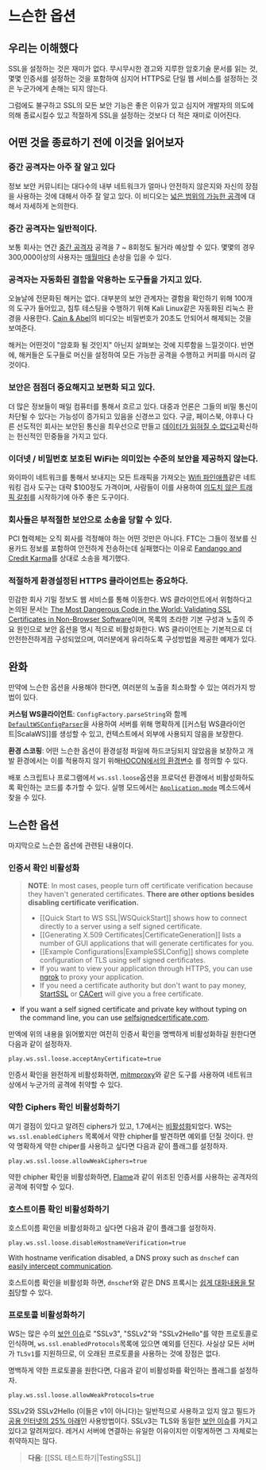 # 느슨한 옵션

## 우리는 이해했다

SSL을 설정하는 것은 재미가 없다. 무시무시한 경고와 지루한 암호기술 문서를 읽는 것, 몇몇 인증서를 설정하는 것을 포함하여 심지어 HTTPS로 단일 웹 서비스를 설정하는 것은 누군가에게 손해는 되지 않는다.

그럼에도 불구하고 SSL의 모든 보안 기능은 좋은 이유가 있고 심지어 개발자의 의도에 의해 종료시킬수 있고 적절하게 SSL을 설정하는 것보다 더 적은 재미로 이어진다.

## 어떤 것을 종료하기 전에 이것을 읽어보자

### 중간 공격자는 아주 잘 알고 있다

정보 보안 커뮤니티는 대다수의 내부 네트워크가 얼마나 안전하지 않은지와 자신의 장점을 사용하는 것에 대해서 아주 잘 알고 있다. 이 비디오는 [넓은 범위의 가능한 공격](http://2012.video.sector.ca/page/6)에 대해서 자세하게 논의한다.

### 중간 공격자는 일반적이다.

보통 회사는 연간 [중간 공격자](https://sites.google.com/site/cse825maninthemiddle/) 공격을 7 ~ 8회정도 될거라 예상할 수 있다. 몇몇의 경우 300,000이상의 사용자는 [매월마다](https://security.stackexchange.com/questions/12041/are-man-in-the-middle-attacks-extremely-rare) 손상을 입을 수 있다.

### 공격자는 자동화된 결함을 악용하는 도구들을 가지고 있다.

오늘날에 전문화된 해커는 없다. 대부분의 보안 관계자는 결함을 확인하기 위해 100개의 도구가 들어있고, 침투 테스팅을 수행하기 위해 Kali Linux같은 자동화된 리눅스 환경을 사용한다. [Cain & Abel](https://www.youtube.com/watch?v=pfHsRscy540)의 비디오는 비밀번호가 20초도 안되어서 해제되는 것을 보여준다.

해커는 어떤것이 "암호화 될 것인지" 아닌지 살펴보는 것에 지루함을 느낄것이다. 반면에, 해커들은 도구들로 머신을 설정하여 모든 가능한 공격을 수행하고 커피를 마시러 갈 것이다.

### 보안은 점점더 중요해지고 보편화 되고 있다.

더 많은 정보들이 매일 컴퓨터를 통해서 흐르고 있다. 대중과 언론은 그들의 비밀 통신이 차단될 수 있다는 가능성이 증가되고 있음을 신경쓰고 있다. 구글, 페이스북, 야후나 다른 선도적인 회사는 보안된 통신을 최우선으로 만들고 [데이터가 읽혀질 수 없다고](https://www.eff.org/deeplinks/2013/11/encrypt-web-report-whos-doing-what)확신하는 헌신적인 민중들을 가지고 있다.

### 이더넷 / 비밀번호 보호된 WiFi는 의미있는 수준의 보안을 제공하지 않는다.

와이파이 네트워크를 통해서 보내지는 모든 트래픽을 가져오는 [Wifi 파인애플](https://wifipineapple.com/)같은 네트워킹 검사 도구는 대략 $100정도 가격이며, 사람들이 이를 사용하여 [의도치 않은 트래픽 갈취](http://www.troyhunt.com/2013/04/the-beginners-guide-to-breaking-website.html)를 시작하기에 아주 좋은 도구이다.

### 회사들은 부적절한 보안으로 소송을 당할 수 있다.

PCI 협력체는 오직 회사를 걱정해야 하는 어떤 것만은 아니다. FTC는 그들이 정보를 신용카드 정보를 포함하여 안전하게 전송하는데 실패했다는 이유로 [Fandango and Credit Karma](http://www.ftc.gov/news-events/press-releases/2014/03/fandango-credit-karma-settle-ftc-charges-they-deceived-consumers)를 상대로 소송을 제기했다.

### 적절하게 환경설정된 HTTPS 클라이언트는 중요하다.

민감한 회사 기밀 정보도 웹 서비스를 통해 이동한다. WS 클라이언트에서 위험하다고 논의된 문서는 [The Most Dangerous Code in the World: Validating SSL Certificates in Non-Browser Software](http://www.cs.utexas.edu/~shmat/shmat_ccs12.pdf)이며, 목록의 초라한 기본 구성과 노출의 주요 원인으로 보안 옵션을 명시 적으로 비활성화한다. WS 클라이언트는 기본적으로 더 안전한전하게끔 구성되었으며, 여러분에게 유리하도록 구성방법을 제공한 예제가 있다.

## 완화

만약에 느슨한 옵션을 사용해야 한다면, 여러분의 노출을 최소화할 수 있는 여러가지 방법이 있다.

**커스텀 WS클라이언트**: `ConfigFactory.parseString`와 함께 [`DefaultWSConfigParser`](api/scala/index.html#play.api.libs.ws.DefaultWSConfigParser)을 사용하여 서버를 위해 명확하게 [[커스텀 WS클라이언트|ScalaWS]]를 생성할 수 있고, 컨텍스트에서 외부에 사용되지 않음을 보장한다.

**환경 스코핑**: 어떤 느슨한 옵션이 환경설정 파일에 하드코딩되지 않았음을 보장하고 개발 환경에서는 이를 적용하지 않기 위해[HOCON에서의 환경변수](https://github.com/typesafehub/config/blob/master/HOCON.md#substitution-fallback-to-environment-variables) 를 정의할 수 있다.

배포 스크립트나 프로그램에서 `ws.ssl.loose`옵션을 프로덕션 환경에서 비활성화하도록 확인하는 코드를 추가할 수 있다. 실행 모드에서는 [`Application.mode`](api/scala/index.html#play.api.Application) 메소드에서 찾을 수 있다.

## 느슨한 옵션

마지막으로 느슨한 옵션에 관련된 내용이다.

### 인증서 확인 비활성화

> **NOTE**: In most cases, people turn off certificate verification because they haven't generated certificates.  **There are other options besides disabling certificate verification.**
>
> * [[Quick Start to WS SSL|WSQuickStart]] shows how to connect directly to a server using a self signed certificate.
> * [[Generating X.509 Certificates|CertificateGeneration]] lists a number of GUI applications that will generate certificates for you.
> * [[Example Configurations|ExampleSSLConfig]] shows complete configuration of TLS using self signed certificates.
> * If you want to view your application through HTTPS, you can use [ngrok](https://ngrok.com/) to proxy your application.
> * If you need a certificate authority but don't want to pay money, [StartSSL](https://www.startssl.com/?app=1) or [CACert](http://www.cacert.org/) will give you a free certificate.
* If you want a self signed certificate and private key without typing on the command line, you can use [selfsignedcertificate.com](http://www.selfsignedcertificate.com/).

만엑에 위의 내용을 읽어봤지만 여전히 인증서 확인을 명백하게 비활성화하길 원한다면 다음과 같이 설정하자.

```
play.ws.ssl.loose.acceptAnyCertificate=true
```

인증서 확인을 완전하게 비활성화하면, [mitmproxy](http://mitmproxy.org/)와 같은 도구를 사용하여 네트워크상에서 누군가의 공격에 취약할 수 있다.

### 약한 Ciphers 확인 비활성화하기

여기 결점이 있다고 알려진 ciphers가 있고, 1.7에서는 [비활성화](http://sim.ivi.co/2011/08/jsse-oracle-provider-default-disabled.html)되었다. WS는 `ws.ssl.enabledCiphers` 목록에서 약한 chipher를 발견하면 예외를 던질 것이다. 만약 명확하게 약한 chiper를 사용하고 싶다면 다음과 같이 플래그를 설정하자.

```
play.ws.ssl.loose.allowWeakCiphers=true
```

약한 chipher 확인을 비활성화하면, [Flame](http://arstechnica.com/security/2012/06/flame-crypto-breakthrough/)과 같이 위조된 인증서를 사용하는 공격자의 공격에 취약할 수 있다.

### 호스트이름 확인 비활성화하기

호스트이름 확인을 비활성화하고 싶다면 다음과 같이 플래그를 설정하자.

```
play.ws.ssl.loose.disableHostnameVerification=true
```

With hostname verification disabled, a DNS proxy such as `dnschef` can [easily intercept communication](http://tersesystems.com/2014/03/31/testing-hostname-verification/).

호스트이름 확인을 비활성화 하면, `dnschef`와 같은 DNS 프록시는 [쉽게 대화내용을 탈취](http://tersesystems.com/2014/03/31/testing-hostname-verification/)당할 수 있다.

### 프로토콜 비활성화하기

WS는 많은 수의 [보안 이슈](https://www.schneier.com/paper-ssl.pdf)로 "SSLv3", "SSLv2"와 "SSLv2Hello"를 약한 프로토콜로 인식하며, `ws.ssl.enabledProtocols`목록에 있으면 예외를 던진다. 사실상 모든 서버가 `TLSv1`를 지원하므로, 이 오래된 프로토콜을 사용하는 것에 장점은 없다.

명백하게 약한 프로토콜을 원한다면, 다음과 같이 비활성화를 확인하는 플래그를 설정하자.


```
play.ws.ssl.loose.allowWeakProtocols=true
```

SSLv2와 SSLv2Hello (이들은 v1이 아니다)는 일반적으로 사용하고 있지 않고 필드가 [공용 인터넷의 25% 아래](https://www.trustworthyinternet.org/ssl-pulse/)인 사용방법이다. SSLv3는 TLS와 동일한 [보안 이슈](http://www.yaksman.org/~lweith/ssl.pdf)를 가지고 있다고 알려져있다. 레거시 서버에 연결하는 유일한 이유이지만 이렇게하면 그 자체로는 취약하지는 않다.

> **다음**:  [[SSL 테스트하기|TestingSSL]]
